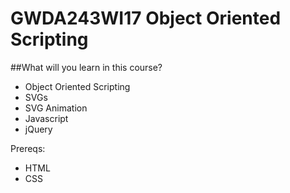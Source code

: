 # GWDA243WI17 Object Oriented Scripting

##What will you learn in this course?
* Object Oriented Scripting
* SVGs
* SVG Animation
* Javascript
* jQuery

Prereqs:
* HTML
* CSS

